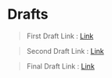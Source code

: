 # Drafts
 
 > First Draft Link : [Link](draft-first)

 > Second Draft Link : [Link](draft-second)

 > Final Draft Link : [Link](draft-final)